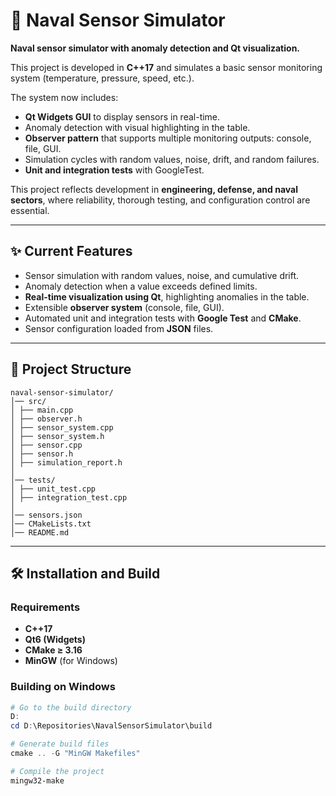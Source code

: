 # 🚢 Naval Sensor Simulator

**Naval sensor simulator with anomaly detection and Qt visualization.**  

This project is developed in **C++17** and simulates a basic sensor monitoring system (temperature, pressure, speed, etc.).  

The system now includes:

- **Qt Widgets GUI** to display sensors in real-time.  
- Anomaly detection with visual highlighting in the table.  
- **Observer pattern** that supports multiple monitoring outputs: console, file, GUI.  
- Simulation cycles with random values, noise, drift, and random failures.  
- **Unit and integration tests** with GoogleTest.  

This project reflects development in **engineering, defense, and naval sectors**, where reliability, thorough testing, and configuration control are essential.

---

## ✨ Current Features

- Sensor simulation with random values, noise, and cumulative drift.  
- Anomaly detection when a value exceeds defined limits.  
- **Real-time visualization using Qt**, highlighting anomalies in the table.  
- Extensible **observer system** (console, file, GUI).  
- Automated unit and integration tests with **Google Test** and **CMake**.  
- Sensor configuration loaded from **JSON** files.  

---


## 📂 Project Structure
```
naval-sensor-simulator/
│── src/
│ ├── main.cpp
│ ├── observer.h
│ ├── sensor_system.cpp
│ ├── sensor_system.h
│ ├── sensor.cpp
│ ├── sensor.h
│ ├── simulation_report.h
│
│── tests/
│ ├── unit_test.cpp
│ ├── integration_test.cpp
│
│── sensors.json
│── CMakeLists.txt
│── README.md
```

---

## 🛠 Installation and Build

### Requirements

- **C++17**  
- **Qt6 (Widgets)**  
- **CMake ≥ 3.16**  
- **MinGW** (for Windows)

### Building on Windows

```powershell
# Go to the build directory
D:
cd D:\Repositories\NavalSensorSimulator\build

# Generate build files
cmake .. -G "MinGW Makefiles"

# Compile the project
mingw32-make

